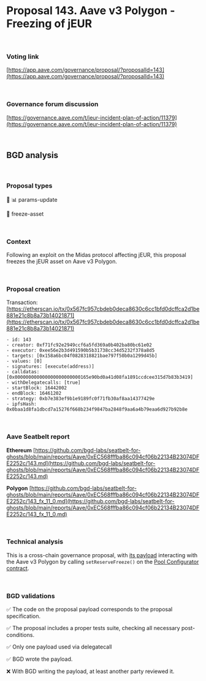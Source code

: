# Proposal 143. Aave v3 Polygon - Freezing of jEUR

<br>

### Voting link

[https://app.aave.com/governance/proposal/?proposalId=143](https://app.aave.com/governance/proposal/?proposalId=143)

<br>

### Governance forum discussion

[https://governance.aave.com/t/jeur-incident-plan-of-action/11379](https://governance.aave.com/t/jeur-incident-plan-of-action/11379)

<br>

## BGD analysis

<br>

### Proposal types

:wrench: :bar_chart: params-update

:ice_cube: freeze-asset

<br>

### Context

Following an exploit on the Midas protocol affecting jEUR, this proposal freezes the jEUR asset on Aave v3 Polygon.

<br>

### Proposal creation

Transaction: [https://etherscan.io/tx/0x567fc957cbdeb0deca8630c6cc1bfd0dcffca2d1be881e21c8b8a73b14021871](https://etherscan.io/tx/0x567fc957cbdeb0deca8630c6cc1bfd0dcffca2d1be881e21c8b8a73b14021871)

```
- id: 143
- creator: 0xf71fc92e2949ccf6a5fd369a0b402ba80bc61e02
- executor: 0xee56e2b3d491590b5b31738cc34d5232f378a8d5
- targets: [0x158a6bc04f0828318821bae797f50b0a1299d45b]
- values: [0]
- signatures: [execute(address)]
- calldatas: [0x000000000000000000000000165e90bd0a41d08fa1891ccdcee315d7b83b3419]
- withDelegatecalls: [true]
- startBlock: 16442002
- endBlock: 16461202
- strategy: 0xb7e383ef9b1e9189fc0f71fb30af8aa14377429e
- ipfsHash: 0x0baa1d8fa1dbcd7a15276f668b234f9847ba2848f9aa6a4b79eaa6d927b92b8e
```

<br>

### Aave Seatbelt report

**Ethereum**
[https://github.com/bgd-labs/seatbelt-for-ghosts/blob/main/reports/Aave/0xEC568fffba86c094cf06b22134B23074DFE2252c/143.md](https://github.com/bgd-labs/seatbelt-for-ghosts/blob/main/reports/Aave/0xEC568fffba86c094cf06b22134B23074DFE2252c/143.md)

**Polygon**
[https://github.com/bgd-labs/seatbelt-for-ghosts/blob/main/reports/Aave/0xEC568fffba86c094cf06b22134B23074DFE2252c/143_fx_11_0.md](https://github.com/bgd-labs/seatbelt-for-ghosts/blob/main/reports/Aave/0xEC568fffba86c094cf06b22134B23074DFE2252c/143_fx_11_0.md)


<br>

### Technical analysis

This is a cross-chain governance proposal, with [its payload](https://polygonscan.com/address/0x165e90bd0a41d08fa1891ccdcee315d7b83b3419#code) interacting with the Aave v3 Polygon by calling `setReserveFreeze()` on the [Pool Configurator contract](https://polygonscan.com/address/0x8145eddDf43f50276641b55bd3AD95944510021E).

<br>

### BGD validations

:white_check_mark: The code on the proposal payload corresponds to the proposal specification.

:white_check_mark: The proposal includes a proper tests suite, checking all necessary post-conditions.

:white_check_mark: Only one payload used via delegatecall

:white_check_mark: BGD wrote the payload.

:x: With BGD writing the payload, at least another party reviewed it.
